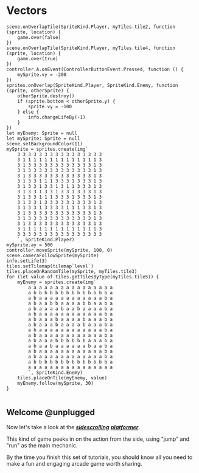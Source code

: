 # Vectors 

```template
scene.onOverlapTile(SpriteKind.Player, myTiles.tile2, function (sprite, location) {
    game.over(false)
})
scene.onOverlapTile(SpriteKind.Player, myTiles.tile4, function (sprite, location) {
    game.over(true)
})
controller.A.onEvent(ControllerButtonEvent.Pressed, function () {
    mySprite.vy = -200
})
sprites.onOverlap(SpriteKind.Player, SpriteKind.Enemy, function (sprite, otherSprite) {
    otherSprite.destroy()
    if (sprite.bottom < otherSprite.y) {
        sprite.vy = -100
    } else {
        info.changeLifeBy(-1)
    }
})
let myEnemy: Sprite = null
let mySprite: Sprite = null
scene.setBackgroundColor(11)
mySprite = sprites.create(img`
    3 3 3 3 3 3 3 3 3 3 3 3 3 3 3 3
    3 1 1 1 1 1 1 1 1 1 1 1 1 1 1 3
    3 1 3 3 3 3 3 3 3 3 3 3 3 3 1 3
    3 1 3 3 3 3 3 3 3 3 3 3 3 3 1 3
    3 1 3 3 3 3 3 3 3 3 3 3 3 3 1 3
    3 1 3 3 1 1 1 3 3 3 1 3 3 3 1 3
    3 1 3 3 1 3 3 1 3 1 1 3 3 3 1 3
    3 1 3 3 1 3 3 1 3 3 1 3 3 3 1 3
    3 1 3 3 1 1 1 3 3 3 1 3 3 3 1 3
    3 1 3 3 1 3 3 3 3 3 1 3 3 3 1 3
    3 1 3 3 1 3 3 3 3 1 1 1 3 3 1 3
    3 1 3 3 3 3 3 3 3 3 3 3 3 3 1 3
    3 1 3 3 3 3 3 3 3 3 3 3 3 3 1 3
    3 1 3 3 3 3 3 3 3 3 3 3 3 3 1 3
    3 1 1 1 1 1 1 1 1 1 1 1 1 1 1 3
    3 3 3 3 3 3 3 3 3 3 3 3 3 3 3 3
    `, SpriteKind.Player)
mySprite.ay = 500
controller.moveSprite(mySprite, 100, 0)
scene.cameraFollowSprite(mySprite)
info.setLife(3)
tiles.setTilemap(tilemap`level`)
tiles.placeOnRandomTile(mySprite, myTiles.tile3)
for (let value of tiles.getTilesByType(myTiles.tile5)) {
    myEnemy = sprites.create(img`
        a a a a a a a a a a a a a a a a
        a b b b b b b b b b b b b b b a
        a b a a a a a a a a a a a a b a
        a b a a b b a a a a b b a a b a
        a b a a a a b a a b a a a a b a
        a b a a a a a a a a a a a a b a
        a b a a a b a a a a b a a a b a
        a b a a a b a a a a b a a a b a
        a b a a a a a a a a a a a a b a
        a b a a a a a a a a a a a a b a
        a b a a a b b b b b b a a a b a
        a b a a b a a a a a a b a a b a
        a b a a a a a a a a a a a a b a
        a b a a a a a a a a a a a a b a
        a b b b b b b b b b b b b b b a
        a a a a a a a a a a a a a a a a
        `, SpriteKind.Enemy)
    tiles.placeOnTile(myEnemy, value)
    myEnemy.follow(mySprite, 30)
}


```

## Welcome @unplugged

Now let's take a look at the [__*sidescrolling*__](#scrolld "games that are viewed from the side, with most of the action happening horizontally") 
[__*platformer*__](#plat "games that rely on jump and run as their main mechanic").  

This kind of game peeks in on the action from the side, using "jump" and "run"
as the main mechanic.  

By the time you finish this set of tutorials, you should know all you need 
to make a fun and engaging arcade game worth sharing.